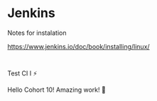 # Jenkins

Notes for instalation 

https://www.jenkins.io/doc/book/installing/linux/

```bash



```

Test CI I :zap:


Hello Cohort 10! Amazing work! :banana: